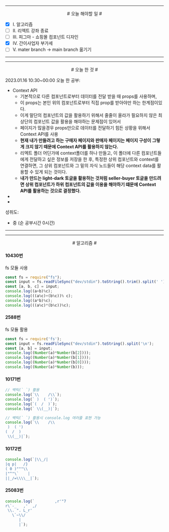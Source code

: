 


----

<div align='center'>
# 오늘 해야할 일 #
</div>

- [x]  Ⅰ. 알고리즘
- [ ]  Ⅱ. 리엑트 강좌 종료
- [ ]  Ⅲ. 피그마 - 쇼핑몰 컴포넌트 디자인
- [x]  Ⅳ. 간이사업자 부가세 
- [ ]  Ⅴ. mater branch -> main branch 옮기기

----


----

<div align="center"># 오늘 한 것 #</div>

2023.01.16 10:30~00:00 
오늘 한 공부: 
- Context API
	- 기본적으로 다른 컴포넌트로부터 데이터를 전달 받을 때 props를  사용하며,
	- 이 props는 본인 위의 컴포넌트로부터 직접 prop를 받아야만 하는 한계점이있다.
	- 이게 말단의 컴포넌트의 값을 활용하기 위해서 줄줄이 올라가 필요하지 않은 최상단의 컴포넌트 값을 활용을 해야하는 문제점이 있어서 
	- 페이지가 많을경우 props만으로 데이터를 전달하기 힘든 상황을 위해서 Context API를 사용
	- **현재 내가 만들려고 하는 구매자 페이지와 판매자 페이지는 페이지 구성이 그렇게 크지 않기 때문에 Context API를 활용하지 않는다.**
	- 리엑트 폴더 어딘가에 context폴더를 하나 만들고, 이 폴더에 다른 컴포넌트들에게 전달하고 싶은 정보를 저장을 한 후, 특정한 상위 컴포넌트와 context를 연결하면, 그 상위 컴포넌트와 그 밑의 자식 노드들이 해당 context data를 활용할 수 있게 되는 것이다.
	- **내가 만드는 light-dark 토글을 활용하는 것처럼 seller-buyer 토글을 만드려면
	  상위 컴포넌트가 하위 컴포넌트의 값을 이용을 해야하기 떄문에 Context API를 활용하는 것으로 결정했다.**
- 
- 

성취도: 
- 중 (순 공부시간 0시간)

----

--- 

<div align="center"> # 알고리즘 #</div>

#### 10430번

fs 모듈 사용
```js
const fs = require("fs");
const input = fs.readFileSync("dev/stdin").toString().trim().split(' ').map(v=>Number(v));
const [a, b, c] = input;
console.log((a+b)%c);
console.log(((a%c)+(b%c))% c);
console.log((a*b)%c);
console.log(((a%c)*(b%c))%c);
```

#### 2588번

fs 모듈 활용
```js
const fs = require('fs');
const input = fs.readFileSync("dev/stdin").toString().split('\n');
const [a, b] = input;
console.log((Number(a)*Number(b[2])));
console.log((Number(a)*Number(b[1])));
console.log((Number(a)*Number(b[0])));
console.log((Number(a)*Number(b)));
```
#### 10171번

```js
// 백틱(` `) 활용
console.log(`\\    /\\`);
console.log(` )  ( ')`);
console.log(`(  /  )`);
console.log(` \\(__)|`);

// 백틱(` `) 활용시 console.log 여러줄 표현 가능
console.log(`\\    /\\
 )  ( ')
(  /  )
 \\(__)|`);
```

#### 10172번

```js
console.log(`|\\_/|
|q p|   /}
( 0 )"""\\
|"^"\`    |
||_/=\\\\__|`);
```
#### 25083번

```js
console.log(`         ,r'"7
r\`-_   ,'  ,/
 \\. ". L_r'
   \`~\\/
      |
      |`);
```
####
